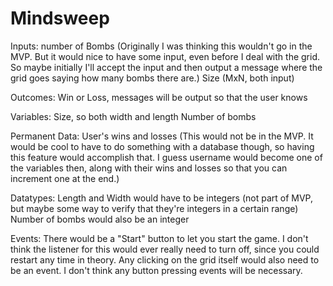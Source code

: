 # Mindsweep
Inputs:
number of Bombs (Originally I was thinking this wouldn't go in the MVP.  But it would nice to have some input, even before I deal with the grid.  So maybe initially I'll accept the input and then output a message where the grid goes saying how many bombs there are.)
Size (MxN, both input)

Outcomes:
Win or Loss, messages will be output so that the user knows

Variables:
Size, so both width and length
Number of bombs

Permanent Data:
User's wins and losses (This would not be in the MVP.  It would be cool to have to do something with a database though, so having this feature would accomplish that.  I guess username would become one of the variables then, along with their wins and losses so that you can increment one at the end.)

Datatypes:
Length and Width would have to be integers (not part of MVP, but maybe some way to verify that they're integers in a certain range)
Number of bombs would also be an integer

Events:
There would be a "Start" button to let you start the game.  I don't think the listener for this would ever really need to turn off, since you could restart any time in theory.
Any clicking on the grid itself would also need to be an event.  I don't think any button pressing events will be necessary.
